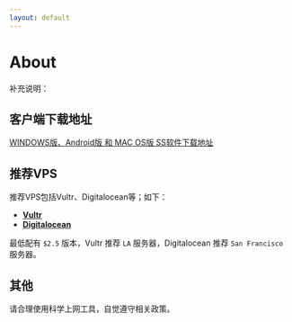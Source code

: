 ```yaml
---
layout: default
---
```



# About

补充说明：

## 客户端下载地址 

[WINDOWS版、Android版 和 MAC OS版 SS软件下载地址](/downloads/)

## 推荐VPS

推荐VPS包括Vultr、Digitalocean等；如下：

* [**Vultr**](http://www.vultr.com/?ref=6952194-3B)
* [**Digitalocean**](https://m.do.co/c/b6ee2fbd15a1)

最低配有 `$2.5` 版本，Vultr 推荐 `LA` 服务器，Digitalocean 推荐 `San Francisco` 服务器。

## 其他

请合理使用科学上网工具，自觉遵守相关政策。
